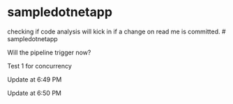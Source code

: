 # sampledotnetapp
checking if code analysis will kick in if a change on read me is committed. # sampledotnetapp

Will the pipeline trigger now?

Test 1 for concurrency

Update at 6:49 PM

Update at 6:50 PM
